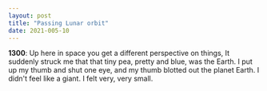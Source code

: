```yaml
---
layout: post
title: "Passing Lunar orbit"
date: 2021-005-10
---
```


**1300**: Up here in space you get a different perspective on things, It suddenly struck me that that tiny pea, pretty and blue, was the Earth. I put up my thumb and shut one eye, and my thumb blotted out the planet Earth. I didn't feel like a giant. I felt very, very small.
